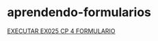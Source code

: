 # aprendendo-formularios
   <a href="https://caiqueoliveira07.github.io/aprendendo-formularios/" target="_blank">EXECUTAR EX025 CP 4 FORMULARIO</a>
